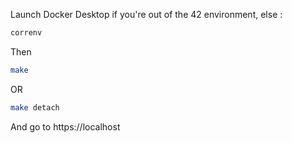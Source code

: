 Launch Docker Desktop if you're out of the 42 environment, else :
```sh
correnv
```
Then
```sh
make
```
OR
```sh
make detach
```
And go to https://localhost 


